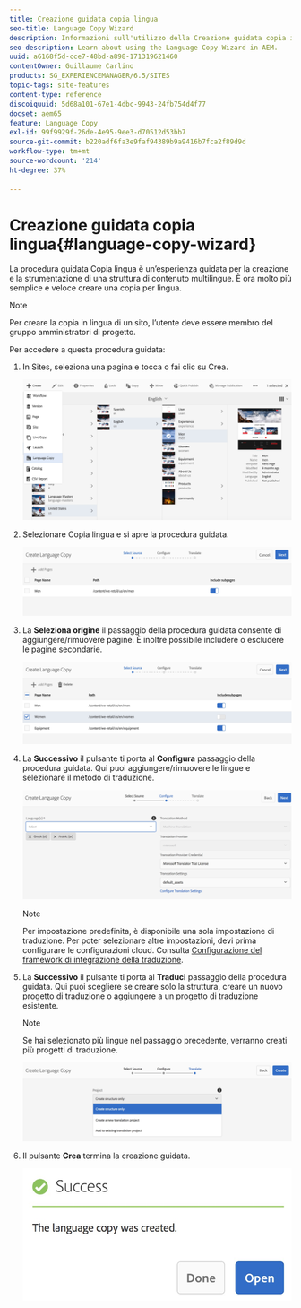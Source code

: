 ```yaml
---
title: Creazione guidata copia lingua
seo-title: Language Copy Wizard
description: Informazioni sull'utilizzo della Creazione guidata copia in lingua in AEM.
seo-description: Learn about using the Language Copy Wizard in AEM.
uuid: a6168f5d-cce7-48bd-a898-171319621460
contentOwner: Guillaume Carlino
products: SG_EXPERIENCEMANAGER/6.5/SITES
topic-tags: site-features
content-type: reference
discoiquuid: 5d68a101-67e1-4dbc-9943-24fb754d4f77
docset: aem65
feature: Language Copy
exl-id: 99f9929f-26de-4e95-9ee3-d70512d53bb7
source-git-commit: b220adf6fa3e9faf94389b9a9416b7fca2f89d9d
workflow-type: tm+mt
source-wordcount: '214'
ht-degree: 37%

---
```


# Creazione guidata copia lingua{#language-copy-wizard}

La procedura guidata Copia lingua è un’esperienza guidata per la creazione e la strumentazione di una struttura di contenuto multilingue. È ora molto più semplice e veloce creare una copia per lingua.

>[!NOTE]
>
>Per creare la copia in lingua di un sito, l’utente deve essere membro del gruppo amministratori di progetto.

Per accedere a questa procedura guidata:

1. In Sites, seleziona una pagina e tocca o fai clic su Crea.

   ![chlimage_1-9](assets/chlimage_1-9.jpeg)

1. Selezionare Copia lingua e si apre la procedura guidata.

   ![chlimage_1-10](assets/chlimage_1-10.jpeg)

1. La **Seleziona origine** il passaggio della procedura guidata consente di aggiungere/rimuovere pagine. È inoltre possibile includere o escludere le pagine secondarie.

   ![chlimage_1-11](assets/chlimage_1-11.jpeg)

1. La **Successivo** il pulsante ti porta al **Configura** passaggio della procedura guidata. Qui puoi aggiungere/rimuovere le lingue e selezionare il metodo di traduzione.

   ![chlimage_1-12](assets/chlimage_1-12.jpeg)

   >[!NOTE]
   >
   >Per impostazione predefinita, è disponibile una sola impostazione di traduzione. Per poter selezionare altre impostazioni, devi prima configurare le configurazioni cloud. Consulta [Configurazione del framework di integrazione della traduzione](/help/sites-administering/tc-tic.md).

1. La **Successivo** il pulsante ti porta al **Traduci** passaggio della procedura guidata. Qui puoi scegliere se creare solo la struttura, creare un nuovo progetto di traduzione o aggiungere a un progetto di traduzione esistente.

   >[!NOTE]
   >
   >Se hai selezionato più lingue nel passaggio precedente, verranno creati più progetti di traduzione.

   ![chlimage_1-13](assets/chlimage_1-13.jpeg)

1. Il pulsante **Crea** termina la creazione guidata.

   ![chlimage_1-14](assets/chlimage_1-14.jpeg)
